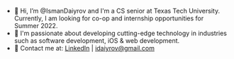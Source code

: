 - 👋 Hi, I’m @IsmanDaiyrov and I'm a CS senior at Texas Tech University. Currently, I am looking for co-op and internship opportunities for Summer 2022.
- 👀 I'm passionate about developing cutting-edge technology in industries such as software development, iOS & web development.
- 📩 Contact me at: [LinkedIn](https://www.linkedin.com/in/idaiyrov/) | idaiyrov@gmail.com

<!---
IsmanDaiyrov/IsmanDaiyrov is a ✨ special ✨ repository because its `README.md` (this file) appears on your GitHub profile.
You can click the Preview link to take a look at your changes.
--->
